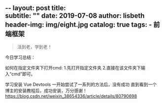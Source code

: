 --
layout:     post
title:     
subtitle:    ""
date:       2019-07-08
author:     lisbeth
header-img: img/eight.jpg
catalog: true
tags:
    - 前端框架
---
>活到老，学到老！


今日学习总结：

如何在指定文件夹下打开cmd:
1.先打开指定文件夹
2.直接在该文件夹下输入“cmd”即可。

学习安装 Vue Devtools
一开始尝试了一系列的方法后，没有成功
直到看到一个博主的安装教程后，成功安装，万分感谢！
https://blog.csdn.net/weixin_38654336/article/details/80790698
